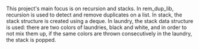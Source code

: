 This project's main focus is on recursion and stacks. In rem_dup_lib, recursion is used to detect and remove duplicates on a list. In stack, the stack structure is created using a deque. In laundry, the stack data structure is used: there are two colors of laundries, black and white, and in order to not mix them up, if the same colors are thrown consecutively in the laundry, the stack is popped. 
